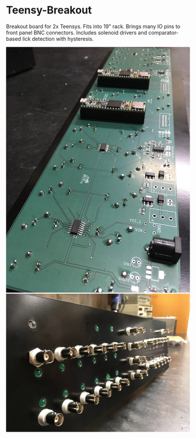 # Teensy-Breakout
Breakout board for 2x Teensys. Fits into 19" rack. Brings many IO pins to front panel BNC connectors. Includes solenoid drivers and comparator-based lick detection with hysteresis.

![](Photos/IMG_0949.JPG)
![](Photos/IMG_0952.JPG)
